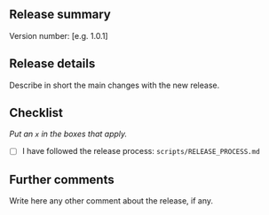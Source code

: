 ## Release summary

Version number: [e.g. 1.0.1]

## Release details

Describe in short the main changes with the new release.

## Checklist

_Put an `x` in the boxes that apply._

- [ ] I have followed the release process: `scripts/RELEASE_PROCESS.md`


## Further comments

Write here any other comment about the release, if any.
